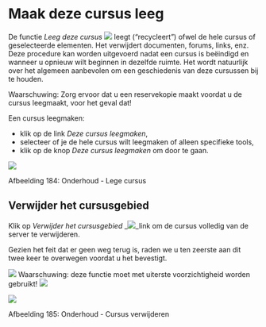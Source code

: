 # Maak deze cursus leeg

De functie _Leeg deze cursus_ ![](../../.gitbook/assets/graphics334%20%283%29.gif) leegt \(“recycleert”\) ofwel de hele cursus of geselecteerde elementen. Het verwijdert documenten, forums, links, enz. Deze procedure kan worden uitgevoerd nadat een cursus is beëindigd en wanneer u opnieuw wilt beginnen in dezelfde ruimte. Het wordt natuurlijk over het algemeen aanbevolen om een geschiedenis van deze cursussen bij te houden.

Waarschuwing: Zorg ervoor dat u een reservekopie maakt voordat u de cursus leegmaakt, voor het geval dat!

Een cursus leegmaken:

* klik op de link _Deze cursus leegmaken_,
* selecteer of je de hele cursus wilt leegmaken of alleen specifieke tools,
* klik op de knop _Deze cursus leegmaken_ om door te gaan.

![](../../.gitbook/assets/images252%20%283%29.png)

Afbeelding 184: Onderhoud - Lege cursus

## Verwijder het cursusgebied <a id="delete-the-course-area"></a>

Klik op _Verwijder het cursusgebied_ \_![](../../.gitbook/assets/graphics335%20%283%29.gif)\_link om de cursus volledig van de server te verwijderen.

Gezien het feit dat er geen weg terug is, raden we u ten zeerste aan dit twee keer te overwegen voordat u het bevestigt.

![](../../.gitbook/assets/graphics336%20%283%29.gif) Waarschuwing: deze functie moet met uiterste voorzichtigheid worden gebruikt! ![](../../.gitbook/assets/graphics337%20%283%29.gif)

![](../../.gitbook/assets/images253%20%283%29.png)

Afbeelding 185: Onderhoud - Cursus verwijderen
